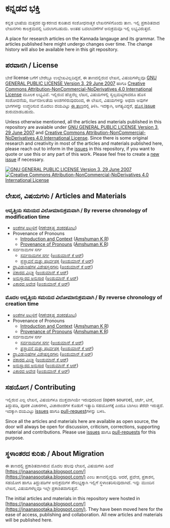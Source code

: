 # ಕನ್ನಡದ ಭಕ್ತಿ

ಕನ್ನಡ ಭಾಷೆಯ ಮತ್ತದರ ವ್ಯಾಕರಣದ ಕುರಿತಾದ ಸಂಶೋಧನಾತ್ಮಕ ಲೇಖನಗಳಿಗೊಂದು ತಾಣ.
ಇಲ್ಲಿ ಪ್ರಕಾಶಿತವಾದ ಲೇಖನಗಳು ಕಾಲಕ್ರಮದಲ್ಲಿ ಬದಲಾಗಬಹುದು.
ಅಂತಹ ಬದಲಾವಣೆಗಳೆ ಅನುಕ್ರಮವೂ ಇಲ್ಲಿ ಲಭ್ಯವಿರುತ್ತದೆ.

A place for research articles on the Kannada langauge and its grammar.
The articles published here might undergo changes over time.
The change history will also be available here in this git repository.

## ಪರವಾನಗಿ / License

ಬೇರೆ license ಬಗೆಗೆ ಬೇರೆಲ್ಲೂ ಉಲ್ಲೇಖವಿಲ್ಲದಿದ್ದರೆ, ಈ ತಾಣದಲ್ಲಿರುವ ಲೇಖನ, ವಿಷಯಗಳೆಲ್ಲವೂ [GNU GENERAL PUBLIC LICENSE Version 3, 29 June 2007](LICENSE) ಹಾಗೂ [Creative Commons Attribution-NonCommercial-NoDerivatives 4.0 International License](http://creativecommons.org/licenses/by-nc-nd/4.0/) ಮೂಲಕ ಲಭ್ಯವಿವೆ.
ಇಲ್ಲಿರುವ ಹೆಚ್ಚಿನೆಲ್ಲ ಲೆಖನ, ವಿಷಯಗಳಲ್ಲಿ ಸ್ವಲ್ಪಮಟ್ಟಿಗಾದರೂ ಹೊಸ ಸಂಶೋದನೆಯ, ಸರ್ಜನಶೀಲತೆಯ ಅಂಶಗಳಿರುವುದರಿಂದ, ಈ ಲೇಖನ, ವಿಷಯಗಳನ್ನು ಅಥವಾ ಅವುಗಳ ಭಾಗಗಳನ್ನು ಉದ್ಧರಿಸುವ ಮೊದಲು ದಯವಿಟ್ಟು [ಈ ತಾಣ](../../issues)ದಲ್ಲಿ ತಿಳಿಸಿ. ಇದಕ್ಕಾಗಿ, ಅಗತ್ಯವಿದ್ದರೆ, [ಹೊಸ issue](../../issues/new) ಶುರುಮಾಡಬಹುದು.

Unless otherwise mentioned, all the articles and materials published in this repository are avaiable under [GNU GENERAL PUBLIC LICENSE Version 3, 29 June 2007](LICENSE) and [Creative Commons Attribution-NonCommercial-NoDerivatives 4.0 International License](http://creativecommons.org/licenses/by-nc-nd/4.0/).
Since there is some original research and creativity in most of the articles and materials published here, please reach out to inform in the [issues](../../issues) in this repository, if you want to quote or use this or any part of this work.
Please feel free to create a [new issue](../../issues/new) if necessary.

[![GNU GENERAL PUBLIC LICENSE Version 3, 29 June 2007](https://www.gnu.org/graphics/gplv3-127x51.png)](https://www.gnu.org/licenses/gpl-3.0.en.html) [![Creative Commons Attribution-NonCommercial-NoDerivatives 4.0 International License](https://i.creativecommons.org/l/by-nc-nd/4.0/88x31.png)](http://creativecommons.org/licenses/by-nc-nd/4.0/)

## ಲೇಖನ, ವಿಷಯಗಳು / Articles and Materials

### ಆವೃತ್ತಿಯ ಸಮಯದ ವಿಲೋಮಾನುಕ್ರಮವಾಗಿ / By reverse chronology of modification time

- [ಅಂಕೆಗಳ ಅಟ್ಟಳಿಗೆ](content/ಅಂಕೆಗಳ%20ಅಟ್ಟಳಿಗೆ.md) ([ಗಣೇಶಕೃಷ್ಣ ಶಂಕರತೋಟ](https://github.com/smgk))
- Provenance of Pronouns
	 - [Introduction and Context](content/Provenance%20of%20Pronouns/Introduction%20and%20Context.md) ([Amshuman K R](https://github.com/amshuman-kr))
	 - [Provenance of Pronouns](content/Provenance%20of%20Pronouns/Provenance%20of%20Pronouns.md) ([Amshuman K R](https://github.com/amshuman-kr))
- ಸರ್ವನಾಮಗಳ ಸರ್ಗ
	 - [ಸರ್ವನಾಮಗಳ ಸರ್ಗ](content/ಸರ್ವನಾಮಗಳ%20ಸರ್ಗ/ಸರ್ವನಾಮಗಳ%20ಸರ್ಗ.md) ([ಅಂಶುಮಾನ್ ಕೆ ಆರ್](https://github.com/amshuman-kr))
	 - [ಪ್ರಸ್ತಾವನೆ ಮತ್ತು ಪೂರ್ವಪಕ್ಷ](content/ಸರ್ವನಾಮಗಳ%20ಸರ್ಗ/ಪ್ರಸ್ತಾವನೆ%20ಮತ್ತು%20ಪೂರ್ವಪಕ್ಷ.md) ([ಅಂಶುಮಾನ್ ಕೆ ಆರ್](https://github.com/amshuman-kr))
- [ದ್ರಾವಿಡಭಾಷೆಗಳ ವಿಶೇಷಸ್ವರಗಳು](content/ದ್ರಾವಿಡಭಾಷೆಗಳ%20ವಿಶೇಷಸ್ವರಗಳು.md) ([ಅಂಶುಮಾನ್ ಕೆ ಆರ್](https://github.com/amshuman-kr))
- [ವಕಾರದ ವಿಭಕ್ತಿ](content/ವಕಾರದ%20ವಿಭಕ್ತಿ.md) ([ಅಂಶುಮಾನ್ ಕೆ ಆರ್](https://github.com/amshuman-kr))
- [ಅನುಸ್ವಾರದ ಅನುಸಾರ](content/ಅನುಸ್ವಾರದ%20ಅನುಸಾರ.md) ([ಅಂಶುಮಾನ್ ಕೆ ಆರ್](https://github.com/amshuman-kr))
- [ಎಕಾರದ ಆವೇಶ](content/ಎಕಾರದ%20ಆವೇಶ.md) ([ಅಂಶುಮಾನ್ ಕೆ ಆರ್](https://github.com/amshuman-kr))

### ಮೊದಲ ಆವೃತ್ತಿಯ ಸಮಯದ ವಿಲೋಮಾನುಕ್ರಮವಾಗಿ / By reverse chronology of creation time

- [ಅಂಕೆಗಳ ಅಟ್ಟಳಿಗೆ](content/ಅಂಕೆಗಳ%20ಅಟ್ಟಳಿಗೆ.md) ([ಗಣೇಶಕೃಷ್ಣ ಶಂಕರತೋಟ](https://github.com/smgk))
- Provenance of Pronouns
	 - [Introduction and Context](content/Provenance%20of%20Pronouns/Introduction%20and%20Context.md) ([Amshuman K R](https://github.com/amshuman-kr))
	 - [Provenance of Pronouns](content/Provenance%20of%20Pronouns/Provenance%20of%20Pronouns.md) ([Amshuman K R](https://github.com/amshuman-kr))
- ಸರ್ವನಾಮಗಳ ಸರ್ಗ
	 - [ಸರ್ವನಾಮಗಳ ಸರ್ಗ](content/ಸರ್ವನಾಮಗಳ%20ಸರ್ಗ/ಸರ್ವನಾಮಗಳ%20ಸರ್ಗ.md) ([ಅಂಶುಮಾನ್ ಕೆ ಆರ್](https://github.com/amshuman-kr))
	 - [ಪ್ರಸ್ತಾವನೆ ಮತ್ತು ಪೂರ್ವಪಕ್ಷ](content/ಸರ್ವನಾಮಗಳ%20ಸರ್ಗ/ಪ್ರಸ್ತಾವನೆ%20ಮತ್ತು%20ಪೂರ್ವಪಕ್ಷ.md) ([ಅಂಶುಮಾನ್ ಕೆ ಆರ್](https://github.com/amshuman-kr))
- [ದ್ರಾವಿಡಭಾಷೆಗಳ ವಿಶೇಷಸ್ವರಗಳು](content/ದ್ರಾವಿಡಭಾಷೆಗಳ%20ವಿಶೇಷಸ್ವರಗಳು.md) ([ಅಂಶುಮಾನ್ ಕೆ ಆರ್](https://github.com/amshuman-kr))
- [ವಕಾರದ ವಿಭಕ್ತಿ](content/ವಕಾರದ%20ವಿಭಕ್ತಿ.md) ([ಅಂಶುಮಾನ್ ಕೆ ಆರ್](https://github.com/amshuman-kr))
- [ಅನುಸ್ವಾರದ ಅನುಸಾರ](content/ಅನುಸ್ವಾರದ%20ಅನುಸಾರ.md) ([ಅಂಶುಮಾನ್ ಕೆ ಆರ್](https://github.com/amshuman-kr))
- [ಎಕಾರದ ಆವೇಶ](content/ಎಕಾರದ%20ಆವೇಶ.md) ([ಅಂಶುಮಾನ್ ಕೆ ಆರ್](https://github.com/amshuman-kr))

## ಸಹಯೋಗ / Contributing

ಇಲ್ಲಿರುವ ಎಲ್ಲ ಲೇಖನ, ವಿಷಯಗಳೂ ಮುಕ್ತವಾಗಿಯೇ ಇರುವುದರಿಂದ (open source), ಚರ್ಚೆ, ಟೀಕೆ, ತಿದ್ದುಪಡಿ, ಪೂರಕ ವಿಚಾರಗಳು, ವಿಚಾರಾಂಶಗಳ ಕೊಡುಗೆ ಇತ್ಯಾದಿ ಸಹಯೋಗಕ್ಕೆ ಎಂದೂ ಬಾಗಿಲು ತೆರೆದೇ ಇರುತ್ತದೆ.
ಇದಕ್ಕಾಗಿ ದಯವಿಟ್ಟು [issues](../../issues) ಹಾಗೂ [pull-request](../../pulls)ಗಳನ್ನು ಬಳಸಿ.

Since all the articles and materials here are available as open source, the door will always be open for discussion, criticism, corrections, supporting material and contributions.
Please use [issues](../../issues) ಹಾಗೂ [pull-requests](../../pulls) for this purpose.

## ಸ್ಥಳಾಂತರದ ಕುರಿತು / About Migration

ಈ ತಾಣದಲ್ಲಿ ಪ್ರಕಾಶಿತವಾಗಿರುವ ಮೊದಲ ಹಲವು ಲೇಖನ, ವಿಷಯಗಳು ಹಿಂದೆ [https://jnaanasootaka.blogspot.com/](https://jnaanasootaka.blogspot.com/) ಎಂಬ ತಾಣದಲ್ಲಿದ್ದವು.
ಆದರೆ, ಪ್ರವೇಶ, ಪ್ರಕಾಶನ, ಸಹಯೋಗ ಹಾಗೂ ತಿದ್ದುಪಡಿಗಳ ಅನುಕ್ರಮಗಳ ಸೌಲಭ್ಯಕ್ಕಾಗಿ ಇಲ್ಲಿಗೆ ಸ್ಥಳಾಂತರಿಸುವುದಾಗಿದೆ. ಇನ್ನು ಮುಂದಿನ ಲೇಖನ, ವಿಷಯಗಳೆಲ್ಲವೂ ಇಲ್ಲೇ ಪ್ರಕಾಶಿತವಾಗುತ್ತವೆ.

The initial articles and materials in this repository were hosted in [https://jnaanasootaka.blogspot.com/](https://jnaanasootaka.blogspot.com/).
They have been moved here for the ease of access, publishing and collaboration.
All new articles and materials will be published here.
